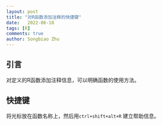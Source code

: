 ```yaml
---
layout: post
title: "对R函数添加注释的快捷键"
date:   2022-06-18
tags: [R]
comments: true
author: Songbiao Zhu
---
```

## 引言

对定义的R函数添加注释信息，可以明确函数的使用方法。

## 快捷键

将光标放在函数名称上，然后用`ctrl+shift+alt+R` 建立帮助信息。